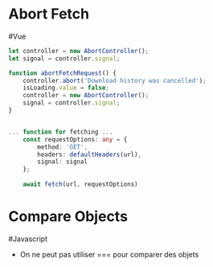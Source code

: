 # Abort Fetch
#Vue 

```ts
let controller = new AbortController();
let signal = controller.signal;

function abortFetchRequest() {
    controller.abort('Download history was cancelled');
    isLoading.value = false;
    controller = new AbortController();
    signal = controller.signal;
}


... function for fetching ... 
    const requestOptions: any = {
        method: 'GET',
        headers: defaultHeaders(url),
        signal: signal
    };
    
	await fetch(url, requestOptions)

```


# Compare Objects
#Javascript 
- On ne peut pas utiliser === pour comparer des objets
